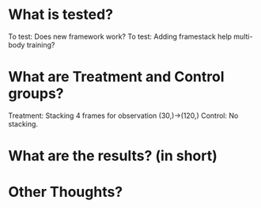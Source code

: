 # What is tested?
To test: Does new framework work?
To test: Adding framestack help multi-body training?

# What are Treatment and Control groups?
Treatment: Stacking 4 frames for observation (30,)->(120,)
Control: No stacking.

# What are the results? (in short)

# Other Thoughts?
